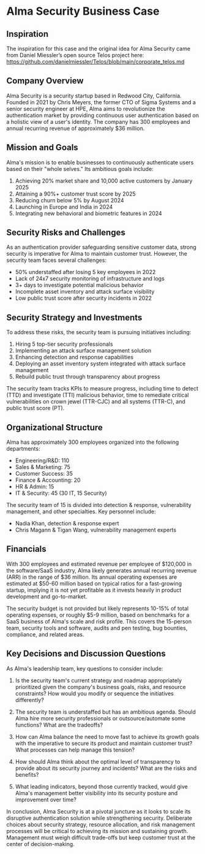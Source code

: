 # Alma Security Business Case

## Inspiration

The inspiration for this case and the original idea for Alma Security came from Daniel Miessler’s open source Telos project here:  
https://github.com/danielmiessler/Telos/blob/main/corporate_telos.md

## Company Overview

Alma Security is a security startup based in Redwood City, California. Founded in 2021 by Chris Meyers, the former CTO of Sigma Systems and a senior security engineer at HPE, Alma aims to revolutionize the authentication market by providing continuous user authentication based on a holistic view of a user's identity. The company has 300 employees and annual recurring revenue of approximately $36 million.

## Mission and Goals  

Alma's mission is to enable businesses to continuously authenticate users based on their "whole selves." Its ambitious goals include:

1. Achieving 20% market share and 10,000 active customers by January 2025
2. Attaining a 90%+ customer trust score by 2025
3. Reducing churn below 5% by August 2024
4. Launching in Europe and India in 2024
5. Integrating new behavioral and biometric features in 2024

## Security Risks and Challenges 

As an authentication provider safeguarding sensitive customer data, strong security is imperative for Alma to maintain customer trust. However, the security team faces several challenges:

- 50% understaffed after losing 5 key employees in 2022
- Lack of 24x7 security monitoring of infrastructure and logs
- 3+ days to investigate potential malicious behavior
- Incomplete asset inventory and attack surface visibility
- Low public trust score after security incidents in 2022

## Security Strategy and Investments 

To address these risks, the security team is pursuing initiatives including:

1. Hiring 5 top-tier security professionals
2. Implementing an attack surface management solution
3. Enhancing detection and response capabilities
4. Deploying an asset inventory system integrated with attack surface management
5. Rebuild public trust through transparency about progress

The security team tracks KPIs to measure progress, including time to detect (TTD) and investigate (TTI) malicious behavior, time to remediate critical vulnerabilities on crown jewel (TTR-CJC) and all systems (TTR-C), and public trust score (PT).

## Organizational Structure  

Alma has approximately 300 employees organized into the following departments:

- Engineering/R&D: 110
- Sales & Marketing: 75
- Customer Success: 35
- Finance & Accounting: 20
- HR & Admin: 15
- IT & Security: 45 (30 IT, 15 Security)

The security team of 15 is divided into detection & response, vulnerability management, and other specialties. Key personnel include:

- Nadia Khan, detection & response expert
- Chris Magann & Tigan Wang, vulnerability management experts

## Financials 

With 300 employees and estimated revenue per employee of $120,000 in the software/SaaS industry, Alma likely generates annual recurring revenue (ARR) in the range of $36 million. Its annual operating expenses are estimated at $50-60 million based on typical ratios for a fast-growing startup, implying it is not yet profitable as it invests heavily in product development and go-to-market.

The security budget is not provided but likely represents 10-15% of total operating expenses, or roughly $5-9 million, based on benchmarks for a SaaS business of Alma's scale and risk profile. This covers the 15-person team, security tools and software, audits and pen testing, bug bounties, compliance, and related areas.

## Key Decisions and Discussion Questions 

As Alma's leadership team, key questions to consider include:

1. Is the security team's current strategy and roadmap appropriately prioritized given the company's business goals, risks, and resource constraints? How would you modify or sequence the initiatives differently?
    
2. The security team is understaffed but has an ambitious agenda. Should Alma hire more security professionals or outsource/automate some functions? What are the tradeoffs?
    
3. How can Alma balance the need to move fast to achieve its growth goals with the imperative to secure its product and maintain customer trust? What processes can help manage this tension?
    
4. How should Alma think about the optimal level of transparency to provide about its security journey and incidents? What are the risks and benefits?
    
5. What leading indicators, beyond those currently tracked, would give Alma's management better visibility into its security posture and improvement over time?
    
In conclusion, Alma Security is at a pivotal juncture as it looks to scale its disruptive authentication solution while strengthening security. Deliberate choices about security strategy, resource allocation, and risk management processes will be critical to achieving its mission and sustaining growth. Management must weigh difficult trade-offs but keep customer trust at the center of decision-making.